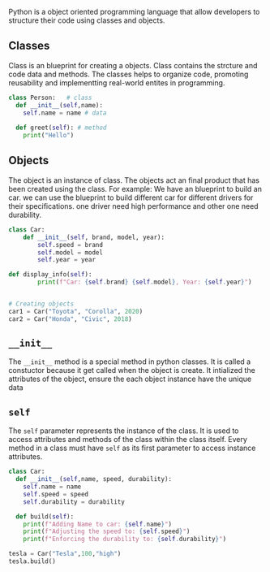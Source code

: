 
Python is a object oriented programming language that allow developers to structure their code using classes and objects. 

## Classes

Class is an blueprint for creating a objects. Class contains the strcture and code data and methods. The classes helps to organize code, promoting reusability and implementting real-world entites in programming.

```python
class Person:   # class
  def __init__(self,name):
    self.name = name # data
    
  def greet(self): # method
    print("Hello")
```

## Objects

The object is an instance of class. The objects act an final product that has been created using the class.  For example: We have an blueprint to build an car. we can use the blueprint to build different car for different drivers for their specifications. one driver need high performance and other one need durability.

```python
class Car:
    def __init__(self, brand, model, year):
        self.speed = brand
        self.model = model
        self.year = year

def display_info(self):
        print(f"Car: {self.brand} {self.model}, Year: {self.year}")


# Creating objects
car1 = Car("Toyota", "Corolla", 2020)
car2 = Car("Honda", "Civic", 2018)
```

##  `__init__` 

The `__init__` method is a special method in python classes. It is called a constuctor because it get called when the object is create. It intialized the attributes of the object, ensure the each object instance have the unique data

## `self`

The `self` parameter represents the instance of the class. It is used to access attributes and methods of the class within the class itself. Every method in a class must have `self` as its first parameter to access instance attributes.

```python
class Car:
  def __init__(self,name, speed, durability):
    self.name = name
    self.speed = speed
    self.durability = durability

  def build(self):
    print(f"Adding Name to car: {self.name}")
    print(f"Adjusting the speed to: {self.speed}")
    print(f"Enforcing the durability to: {self.durability}")

tesla = Car("Tesla",100,"high")
tesla.build()
```